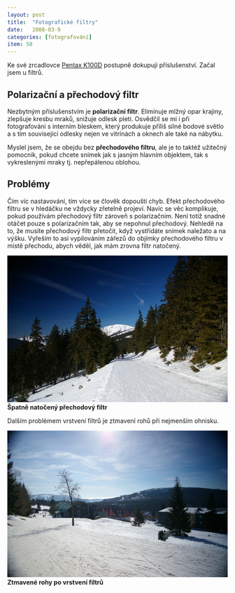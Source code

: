 ```yaml
---
layout: post
title:  "Fotografické filtry"
date:   2008-03-9
categories: [fotografování]
item: 58
---
```

Ke své zrcadlovce [Pentax K100D](/item/48) postupně dokupuji příslušenství. Začal jsem u filtrů.
<!--more-->

Polarizační a přechodový filtr
------

Nezbytným příslušenstvím je __polarizační filtr__. Eliminuje mlžný opar krajiny, zlepšuje kresbu mraků, snižuje odlesk pleti. Osvědčil se mi i 
při fotografování s interním bleskem, který produkuje příliš silné bodové světlo a s tím související odlesky nejen ve vitrínách a oknech ale také na nábytku.

Myslel jsem, že se obejdu bez __přechodového filtru__, ale je to taktéž užitečný pomocník, pokud chcete snímek jak s jasným hlavním objektem, tak
 s vykreslenými mraky tj. nepřepálenou oblohou.

Problémy
------

Čím víc nastavování, tím více se člověk dopouští chyb. Efekt přechodového filtru se v hledáčku ne vždycky zřetelně projeví. Navíc se věc komplikuje, pokud používám přechodový filtr zároveň s polarizačním. Není totiž snadné otáčet pouze s polarizačním tak, aby se nepohnul přechodový. Nehledě na to, že musíte přechodový filtr přetočit, když vystřídáte snímek naležato a na výšku. Vyřeším to asi vypilováním zářezů do objímky přechodového filtru v místě přechodu, abych věděl, jak mám zrovna filtr natočený.

![](/assets/2008-03-09/20080309-IMGP1103.JPG)
__Špatně natočený přechodový filtr__

Dalším problémem vrstvení filtrů je ztmavení rohů při nejmenším ohnisku.

![](/assets/2008-03-09/20080309-IMGP1099.JPG)
__Ztmavené rohy po vrstvení filtrů__
